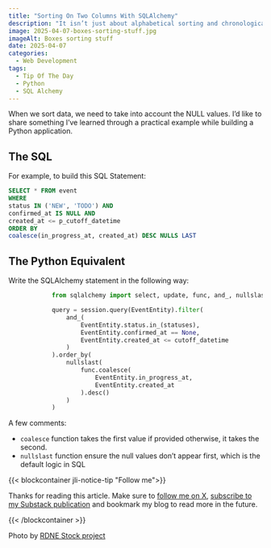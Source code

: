 ```yaml
---
title: "Sorting On Two Columns With SQLAlchemy"
description: "It isn’t just about alphabetical sorting and chronological sorting. There is more to it."
image: 2025-04-07-boxes-sorting-stuff.jpg
imageAlt: Boxes sorting stuff
date: 2025-04-07
categories:
  - Web Development
tags:
  - Tip Of The Day
  - Python
  - SQL Alchemy
---
```


When we sort data, we need to take into account the NULL values. I’d like to share something I’ve learned through a practical example while building a Python application.

## The SQL

For example, to build this SQL Statement:

```sql
SELECT * FROM event
WHERE
status IN ('NEW', 'TODO') AND
confirmed_at IS NULL AND
created_at <= p_cutoff_datetime
ORDER BY
coalesce(in_progress_at, created_at) DESC NULLS LAST
```

## The Python Equivalent

Write the SQLAlchemy statement in the following way:

```python
            from sqlalchemy import select, update, func, and_, nullslast

            query = session.query(EventEntity).filter(
                and_(
                    EventEntity.status.in_(statuses),
                    EventEntity.confirmed_at == None,
                    EventEntity.created_at <= cutoff_datetime
                )
            ).order_by(
                nullslast(
                    func.coalesce(
                        EventEntity.in_progress_at,
                        EventEntity.created_at
                    ).desc()
                )
            )
```

A few comments:

- `coalesce` function takes the first value if provided otherwise, it takes the second.
- `nullslast` function ensure the null values don’t appear first, which is the default logic in SQL

{{< blockcontainer jli-notice-tip "Follow me">}}

Thanks for reading this article. Make sure to [follow me on X](https://x.com/LitzlerJeremie), [subscribe to my Substack publication](https://iamjeremie.substack.com/) and bookmark my blog to read more in the future.

{{< /blockcontainer >}}

Photo by [RDNE Stock project](https://www.pexels.com/photo/boxes-on-the-floor-8580732/)
